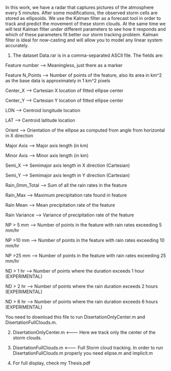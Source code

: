 In this work, we have a radar that captures pictures of the atmosphere every 5
minutes. After some modifications, the observed storm cells are stored as ellipsoids.
We use the Kalman filter as a forecast tool in order to track and predict the
movement of these storm clouds. At the same time we will test Kalman filter under
different parameters to see how it responds and which of these parameters fit better
our storm tracking problem. Kalman filter is ideal for now-casting and will allow you
to model any linear system accurately.

1. The dataset Data.rar is in a comma-separated ASCII file.  The fields are:

Feature number —> Meaningless, just there as a marker

Feature N_Points —> Number of points of the feature, also its area in km^2 as the base data is approximately in 1 km^2 pixels

Center_X —> Cartesian X location of fitted ellipse center

Center_Y —> Cartesian Y location of fitted ellipse center

LON —> Centroid longitude location

LAT —> Centroid latitude location

Orient —> Orientation of the ellipse as computed from angle from horizontal in X direction

Major Axis —> Major axis length (in km)

Minor Axis —> Minor axis length (in km)

Semi_X —> Semimajor axis length in X direction (Cartesian)

Semi_Y —> Semimajor axis length in Y direction (Cartesian)

Rain_0mm_Total —> Sum of all the rain rates in the feature

Rain_Max —> Maximum precipitation rate found in feature

Rain Mean —> Mean precipitation rate of the feature

Rain Variance —> Variance of precipitation rate of the feature

NP > 5 mm —> Number of points in the feature with rain rates exceeding 5 mm/hr

NP >10 mm —> Number of points in the feature with rain rates exceeding 10 mm/hr

NP >25 mm —> Number of points in the feature with rain rates exceeding 25 mm/hr

ND > 1 hr —> Number of points where the duration exceeds 1 hour (EXPERIMENTAL)

ND > 2 hr —> Number of points where the rain duration exceeds 2 hours (EXPERIMENTAL)

ND > 6 hr —> Number of points where the rain duration exceeds 6 hours (EXPERIMENTAL)


You need to download this file to run DisertationOnlyCenter.m and DisertationFullClouds.m.

2. DisertationOnlyCenter.m <--- Here we track only the center of the storm clouds.

3. DisertationFullClouds.m <--- Full Storm cloud tracking.
In order to run DisertationFullClouds.m properly you need elipse.m and implicit.m

4. For full display, check my Thesis.pdf
   
